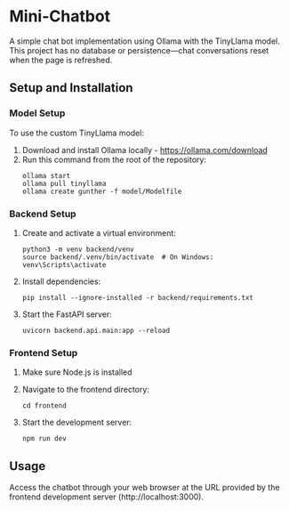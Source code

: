 # Mini-Chatbot

A simple chat bot implementation using Ollama with the TinyLlama model. This project has no database or persistence—chat conversations reset when the page is refreshed.

## Setup and Installation

### Model Setup

To use the custom TinyLlama model:

1. Download and install Ollama locally - https://ollama.com/download
2. Run this command from the root of the repository:
   ```
   ollama start
   ollama pull tinyllama
   ollama create gunther -f model/Modelfile
   ```

### Backend Setup

1. Create and activate a virtual environment:
   ```
   python3 -m venv backend/venv
   source backend/.venv/bin/activate  # On Windows: venv\Scripts\activate
   ```

2. Install dependencies:
   ```
   pip install --ignore-installed -r backend/requirements.txt
   ```

3. Start the FastAPI server:
   ```
   uvicorn backend.api.main:app --reload
   ```

### Frontend Setup

1. Make sure Node.js is installed
2. Navigate to the frontend directory:
   ```
   cd frontend
   ```

3. Start the development server:
   ```
   npm run dev
   ```

## Usage

Access the chatbot through your web browser at the URL provided by the frontend development server (http://localhost:3000).